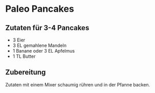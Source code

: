 # Paleo Pancakes

## Zutaten für 3-4 Pancakes

- 3 Eier
- 3 EL gemahlene Mandeln
- 1 Banane oder 3 EL Apfelmus
- 1 TL Butter

## Zubereitung

Zutaten mit einem Mixer schaumig rühren und in der Pfanne backen.
